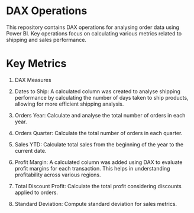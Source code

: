 # DAX Operations

This repository contains DAX operations for analysing order data using Power BI. Key operations focus on calculating various metrics related to shipping and sales performance.

# Key Metrics

1. DAX Measures

2. Dates to Ship: A calculated column was created to analyse shipping performance by calculating the number of days taken to ship products, allowing for more efficient shipping analysis.

3. Orders Year: Calculate and analyse the total number of orders in each year.

4. Orders Quarter: Calculate the total number of orders in each quarter.

5. Sales YTD: Calculate total sales from the beginning of the year to the current date.

6. Profit Margin:  A calculated column was added using DAX  to evaluate profit margins for each transaction. This helps in understanding profitability across various regions.

7. Total Discount Profit: Calculate the total profit considering discounts applied to orders.

8. Standard Deviation: Compute standard deviation for sales metrics.
